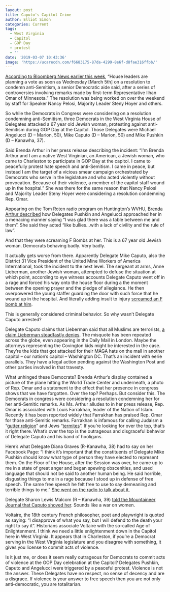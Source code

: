 ```yaml
---
layout: post
title: Caputo's Capitol Crime
author: Elliot Simon
categories: Current
tags:
  - West Virginia
  - Capitol
  - GOP Day
  - protest
  - ''
date: '2019-03-07 10:43:36'
image: 'https://ucarecdn.com/f6683175-87da-4299-8e6f-d8fae316ffbb/'
---
```

[According to Bloomberg News earlier this week](https://www.bloomberg.com/news/articles/2019-03-04/democrats-said-to-plan-anti-semitism-measure-after-omar-remarks), “House leaders are planning a vote as soon as Wednesday \[March 5th] on a resolution to condemn anti-Semitism, a senior Democratic aide said, after a series of controversies involving remarks made by first-term Representative Ilhan Omar of Minnesota.” The resolution was being worked on over the weekend by staff for Speaker Nancy Pelosi, Majority Leader Steny Hoyer and others.  

So while the Democrats in Congress were considering on a resolution condemning anti-Semitism, three Democrats in the West Virginia House of Delegates attacked a 67 year old Jewish woman, protesting against anti-Semitism during GOP Day at the Capitol. Those Delegates were Michael Angelucci (D – Marion, 50), Mike Caputo (D – Marion, 50) and Mike Pushkin (D – Kanawha, 37). 

Said Brenda Arthur in her press release describing the incident: “I'm Brenda Arthur and I am a native West Virginian, an American, a Jewish woman, who came to Charleston to participate in GOP Day at the capitol. I came to peacefully protest hate speech and anti-Semitism.  I came in peace, but instead I am the target of a vicious smear campaign orchestrated by Democrats who serve in the legislature and who acted violently without provocation. Because of their violence, a member of the capitol staff wound up in the hospital.”  She was there for the same reason that Nancy Pelosi and Majority Leader Steny Hoyer were considering a resolution condemning Rep. Omar. 

Appearing on the Tom Roten radio program on Huntington’s WVHU, [Brenda Arthur described](https://800wvhu.iheart.com/featured/the-tom-roten-morning-show/content/2019-03-05-enraged-democrat-delegates-verbally-attack-jewish-woman-with-f-bombs/) how Delegates Pushkin and Angelucci approached her in a menacing manner saying “I was glad there was a table between me and them”.  She said they acted “like bullies…with a lack of civility and the rule of law”.  

And that they were screaming F Bombs at her.  This is a 67 year old Jewish woman.  Democrats behaving badly.  Very badly.     

It actually gets worse from there.  Apparently Delegate Mike Caputo, also the District 31 Vice President of the United Mine Workers of America International, took the incident to the next level.  The sergeant at arms, Anne Lieberman, another Jewish woman, attempted to defuse the situation at which point, according to eye witness accounts Delegate Caputo went off in a rage and forced his way onto the house floor during a the moment between the opening prayer and the pledge of allegiance.  He then overpowered the young staffer guarding the door with such force that he wound up in the hospital. And literally adding insult to injury [screamed an F bomb at him](http://mountaineerjournal.com/2019/03/05/exclusive-del-mike-caputo-d-50-accused-of-shoving-senior-republican-female-delegate-get-the-fk-out-of-my-way/).  

This is generally considered criminal behavior.  So why wasn’t Delegate Caputo arrested?  

Delegate Caputo claims that Lieberman said that all Muslims are terrorists, [a claim Lieberman steadfastly denies](https://www.wvgazettemail.com/opinion/daily_mail_opinion/commentary/anne-lieberman-sergeant-at-arms-version-of-capitol-event-daily/article_92abafb4-6b9a-5968-b3ac-b7366d5f0335.html?utm_medium=social&utm_source=facebook&utm_campaign=user-share).  The misquote has been repeated across the globe, even appearing in the Daily Mail in London.  Maybe the attorneys representing the Covington kids might be interested in the case.  They’re the kids that got attacked for their MAGA hats on the mall in another capitol – our nation’s capitol – Washington DC.  That’s an incident with eerie parallels.  They have a legal action pending against the Washington Post and other parties involved in that travesty.  

What unhinged these Democrats? Brenda Arthur’s display contained a picture of the plane hitting the World Trade Center and underneath, a photo of Rep. Omar and a statement to the effect that her presence in congress shows that we have forgotten.  Over the top?  Perhaps.  But consider this.  The Democrats in congress were considering a resolution condemning her for her anti-Semitic remarks. As Ms. Arthur alludes to in her press release, Rep. Omar is associated with Louis Farrakhan, leader of the Nation of Islam.  Recently it has been reported widely that Farrakhan has praised Rep. Omar for those anti-Semitic remarks.  Farrakhan is infamous for calling Judaism a “[gutter religion](https://www.nytimes.com/1984/06/29/us/tape-contradicts-disavowalof-gutter-religion-attack.html)” and Jews “[termites](https://thehill.com/policy/technology/411950-twitter-says-it-wont-suspend-louis-farrakhan-over-tweet-comparing-jews-to)”.  If you’re looking for over the top, that’s it right there.  What’s over the top is the outrageous and disgraceful behavior of Delegate Caputo and his band of hooligans.  

Here’s what Delegate Diana Graves (R-Kanawha, 38) had to say on her Facebook Page:   “I think it’s important that the constituents of Delegate Mike Pushkin should know what type of person they have elected to represent them. On the Floor of the House, after the Session was over, he came up to me in a state of great anger and began spewing obscenities, and used language that should not be said to another human being. He said horrible, disgusting things to me in a rage because I stood up in defense of free speech. The same free speech he felt free to use to say demeaning and terrible things to me.”   [She went on the radio to talk about it.](https://800wvhu.iheart.com/featured/the-tom-roten-morning-show/content/2019-03-06-delegate-dianna-graves-endures-hateful-attack-by-delegate-mike-pushkin/)  

Delegate Sharon Lewis Malcom (R – Kanawha, 39) [told the Mountaineer Journal that Caputo shoved her](http://mountaineerjournal.com/2019/03/05/exclusive-del-mike-caputo-d-50-accused-of-shoving-senior-republican-female-delegate-get-the-fk-out-of-my-way/).  Sounds like a war on women.  

Voltaire, the 18th century French philosopher, poet and playwright is quoted as saying: “I disapprove of what you say, but I will defend to the death your right to say it”.   Historians associate Voltaire with the so-called Age of Enlightenment.  I think we need a little enlightenment down in the Capitol here in West Virginia.  It appears that in Charleston, if you’re a Democrat serving in the West Virginia legislature and you disagree with something, it gives you license to commit acts of violence.  

Is it just me, or does it seem really outrageous for Democrats to commit acts of violence at the GOP Day celebration at the Capitol? Delegates Pushkin, Caputo and Angelucci were triggered by a peaceful protest.  Violence is not the answer.  These Delegates have no respect, no sense of decency and are a disgrace.  If violence is your answer to free speech then you are not only anti-democratic, you are totalitarian.
